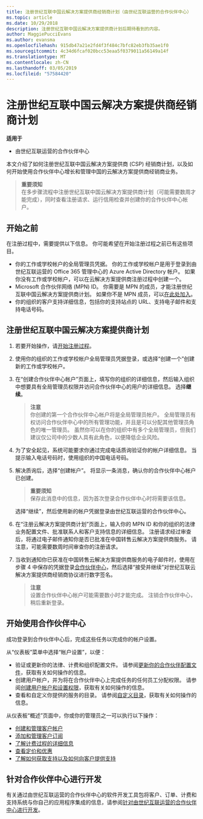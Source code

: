```yaml
---
title: 注册世纪互联中国云解决方案提供商经销商计划（由世纪互联运营的合作伙伴中心）
ms.topic: article
ms.date: 10/29/2018
description: 注册世纪互联中国云解决方案提供商计划后期待看到的内容。
author: MaggiePucciEvans
ms.author: evansma
ms.openlocfilehash: 915db47a21e2fd4f3f484c7bfc82eb3fb35ae1f0
ms.sourcegitcommit: 4c34d6fcaf020bcc53eaa5f0379011a56149a14f
ms.translationtype: MT
ms.contentlocale: zh-CN
ms.lasthandoff: 03/05/2019
ms.locfileid: "57584420"
---
```

# <a name="enroll-in-the-21vianet-china-csp-reseller-program"></a>注册世纪互联中国云解决方案提供商经销商计划

**适用于**

-   由世纪互联运营的合作伙伴中心

本文介绍了如何注册世纪互联中国云解决方案提供商 (CSP) 经销商计划，以及如何开始使用合作伙伴中心增长和管理中国的云解决方案提供商经销商业务。

>**重要须知**<br>在多步骤流程中注册世纪互联中国云解决方案提供商计划（可能需要数周才能完成），同时查看注册请求、运行信用检查并创建你的合作伙伴中心帐户。

## <a name="before-you-begin"></a>开始之前

在注册过程中，需要提供以下信息。 你可能希望在开始注册过程之前已有这些项目。 

-  你的工作或学校帐户的全局管理员凭据。 你的工作或学校帐户是用于登录到由世纪互联运营的 Office 365 管理中心的 Azure Active Directory 帐户。 如果你没有工作或学校帐户，可以在云解决方案提供商注册过程中创建一个。    
-  Microsoft 合作伙伴网络 (MPN) ID。 你需要是 MPN 的成员，才能注册世纪互联中国云解决方案提供商计划。 如果你不是 MPN 成员，可以[在此处加入](https://partners.microsoft.com/PartnerProgram/simplifiedenrollment.aspx)。 
-  你的组织的客户支持详细信息，包括你的支持站点的 URL、支持电子邮件和支持电话号码。


## <a name="to-enroll-in-the-21vianet-china-csp-program"></a>注册世纪互联中国云解决方案提供商计划 

1. 若要开始操作，请[开始注册过程](https://partner.partnercenter.microsoftonline.cn/register/resellercnjoinnow)。

2. 使用你的组织的工作或学校帐户全局管理员凭据登录，或选择“创建一个”创建新的工作或学校帐户。

3. 在“创建合作伙伴中心帐户”页面上，填写你的组织的详细信息，然后输入组织中想要具有全局管理员权限并访问合作伙伴中心的用户的详细信息。 选择**继续**。

    >**注意**<br>你创建的第一个合作伙伴中心帐户将是全局管理员帐户。 全局管理员有权访问合作伙伴中心中的所有管理功能，并且是可以分配其他管理员角色的唯一管理员。 虽然你可以在你的组织中有多个全局管理员，但我们建议仅公司中的少数人具有此角色，以便降低企业风险。
    
4. 为了安全起见，系统可能要求你通过完成电话质询验证你的帐户详细信息。 当提示输入电话号码时，使用组织的中国电话号码。 

4. 解决质询后，选择“创建帐户”。 将显示一条消息，确认你的合作伙伴中心帐户已创建。
 
    >**重要须知**<br>保存此消息中的信息，因为首次登录合作伙伴中心时将需要该信息。   
    
    选择“继续”，然后使用新的帐户凭据登录由世纪互联运营的合作伙伴中心。 
    
5. 在“注册云解决方案提供商计划”页面上，输入你的 MPN ID 和你的组织的法律业务配置文件、批准联系人和客户支持信息的详细信息。 注册请求经过审查后，将通过电子邮件通知你是否已批准在中国转售云解决方案提供商服务。 请注意，可能需要数周时间审查你的注册请求。

6. 当收到通知你已获准在中国转售云解决方案提供商服务的电子邮件时，使用在步骤 4 中保存的凭据登录[合作伙伴中心](https://partner.partnercenter.microsoftonline.cn/pcv/dashboard/overview)，然后选择“接受并继续”对世纪互联云解决方案提供商经销商协议进行数字签名。
 
    >**注意**<br>设置合作伙伴中心帐户可能需要数小时才能完成。 注销合作伙伴中心，稍后重新登录。

## <a name="get-started-with-partner-center"></a>开始使用合作伙伴中心

成功登录到合作伙伴中心后，完成这些任务以完成你的帐户设置。 

从“仪表板”菜单中选择“帐户设置”，以便：

-  验证或更新你的法律、计费和组织配置文件。 请参阅[更新你的合作伙伴配置文件](https://msdn.microsoft.com/partner-china/update-your-partner-profile)，获取有关如何操作的信息。
-  创建用户帐户，并为将在合作伙伴中心上完成任务的任何员工分配权限。 请参阅[创建用户帐户和设置权限](https://msdn.microsoft.com/partner-china/create-user-accounts-and-set-permissions)，获取有关如何操作的信息。
-  查看和自定义你提供的服务的目录。 请参阅[自定义目录](https://msdn.microsoft.com/partner-china/customize-the-catalog)，获取有关如何操作的信息。

从仪表板“概述”页面中，你或你的管理员之一可以执行以下操作：

-  [创建和管理客户帐户](customer-accounts.md)
-  [添加和管理客户订阅](customer-subscriptions.md)
-  [了解计费过程的详细信息](billing.md)
-  [查看定价和优惠](see-offers-and-pricing.md)
-  [了解如何获取支持以及如何向客户提供支持](customer-support.md)

## <a name="develop-for-partner-center"></a>针对合作伙伴中心进行开发

有关通过由世纪互联运营的合作伙伴中心的软件开发工具包将客户、订单、计费和支持系统与你自己的应用程序集成的信息，请参阅[针对由世纪互联运营的合作伙伴中心进行开发](https://msdn.microsoft.com/partner-china/develop-for-partner-center)。 







